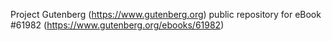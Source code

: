 Project Gutenberg (https://www.gutenberg.org) public repository for eBook #61982 (https://www.gutenberg.org/ebooks/61982)
